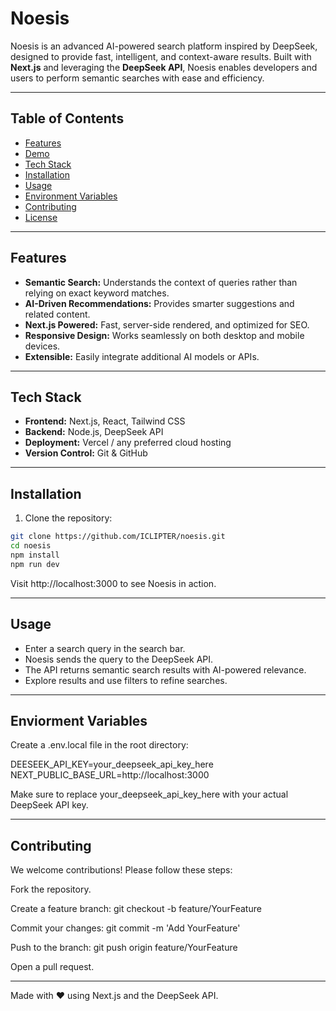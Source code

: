 
# Noesis

Noesis is an advanced AI-powered search platform inspired by DeepSeek, designed to provide fast, intelligent, and context-aware results. Built with **Next.js** and leveraging the **DeepSeek API**, Noesis enables developers and users to perform semantic searches with ease and efficiency.

---

## Table of Contents

- [Features](#features)
- [Demo](#demo)
- [Tech Stack](#tech-stack)
- [Installation](#installation)
- [Usage](#usage)
- [Environment Variables](#environment-variables)
- [Contributing](#contributing)
- [License](#license)

---

## Features

- **Semantic Search:** Understands the context of queries rather than relying on exact keyword matches.
- **AI-Driven Recommendations:** Provides smarter suggestions and related content.
- **Next.js Powered:** Fast, server-side rendered, and optimized for SEO.
- **Responsive Design:** Works seamlessly on both desktop and mobile devices.
- **Extensible:** Easily integrate additional AI models or APIs.

---

## Tech Stack

- **Frontend:** Next.js, React, Tailwind CSS
- **Backend:** Node.js, DeepSeek API
- **Deployment:** Vercel / any preferred cloud hosting
- **Version Control:** Git & GitHub

---

## Installation

1. Clone the repository:

```bash
git clone https://github.com/ICLIPTER/noesis.git
cd noesis
npm install
npm run dev
```
Visit http://localhost:3000 to see Noesis in action.

---

## Usage

<ul>
  <li>Enter a search query in the search bar.</li>
  <li>Noesis sends the query to the DeepSeek API.</li>
  <li>The API returns semantic search results with AI-powered relevance.</li>
  <li>Explore results and use filters to refine searches.</li>
</ul>

---

## Enviorment Variables
Create a .env.local file in the root directory:

DEESEEK_API_KEY=your_deepseek_api_key_here
NEXT_PUBLIC_BASE_URL=http://localhost:3000

Make sure to replace your_deepseek_api_key_here with your actual DeepSeek API key.

---

## Contributing
We welcome contributions! Please follow these steps:

Fork the repository.

Create a feature branch: git checkout -b feature/YourFeature

Commit your changes: git commit -m 'Add YourFeature'

Push to the branch: git push origin feature/YourFeature

Open a pull request.

---

Made with ❤️ using Next.js and the DeepSeek API.



